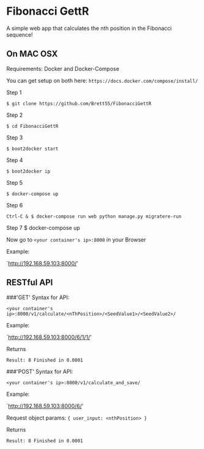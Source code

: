 Fibonacci GettR
===============

A simple web app that calculates the nth position in the Fibonacci sequence!


On MAC OSX
----------
Requirements: Docker and Docker-Compose

You can get setup on both here: `https://docs.docker.com/compose/install/`

Step 1

    $ git clone https://github.com/Brett55/FibonacciGettR

Step 2

    $ cd FibonacciGettR

Step 3

	$ boot2docker start

Step 4

	$ boot2docker ip
	
	
Step 5

	$ docker-compose up
	
Step 6

	Ctrl-C & $ docker-compose run web python manage.py migratere-run 
	
Step 7
	$ docker-compose up
	

Now go to `<your container's ip>:8000` in your Browser

Example:

`http://192.168.59.103:8000/'

RESTful API
----------

###'GET' Syntax for API:

`<your container's ip>:8000/v1/calculate/<nThPosition>/<SeedValue1>/<SeedValue2>/`

Example:

`http://192.168.59.103:8000/6/1/1/'

Returns

`Result: 8 Finished in 0.0001`


###'POST' Syntax for API:

`<your container's ip>:8000/v1/calculate_and_save/`

Example:

`http://192.168.59.103:8000/6/'

Request object params:
	`{ user_input: <nthPosition> }`

Returns

`Result: 8 Finished in 0.0001`


